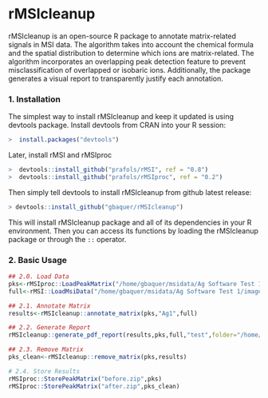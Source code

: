 # rMSIcleanup

rMSIcleanup is an open-source R package to annotate matrix-related signals in MSI data. The algorithm takes into account the chemical formula and the spatial distribution to determine which ions are matrix-related. The algorithm incorporates an overlapping peak detection feature to prevent misclassification of overlapped or isobaric ions. Additionally, the package generates a visual report to transparently justify each annotation.


### 1. Installation

The simplest way to install rMSIcleanup and keep it updated is using devtools package. Install devtools from CRAN into your R session:
```R
>  install.packages("devtools")
```
Later, install rMSI and rMSIproc
```R
>  devtools::install_github("prafols/rMSI", ref = "0.8")
>  devtools::install_github("prafols/rMSIproc", ref = "0.2")
```
Then simply tell devtools to install rMSIcleanup from github latest release:
```R
> devtools::install_github("gbaquer/rMSIcleanup")
```
This will install rMSIcleanup package and all of its dependencies in your R environment. Then you can access its functions by loading the rMSIcleanup package or through the `::` operator.

### 2. Basic Usage
```R
## 2.0. Load Data
pks<-rMSIproc::LoadPeakMatrix("/home/gbaquer/msidata/Ag Software Test 1/images/20150526_TOF_Ag_KIDNEY/mergeddata-peaks.zip")
full<-rMSI::LoadMsiData("/home/gbaquer/msidata/Ag Software Test 1/images/20150526_TOF_Ag_KIDNEY/2015-05-26-KIDNEY-Ag-proc.tar")

## 2.1. Annotate Matrix
results<-rMSIcleanup::annotate_matrix(pks,"Ag1",full)

## 2.2. Generate Report
rMSIcleanup::generate_pdf_report(results,pks,full,"test",folder="/home/gbaquer/")

## 2.3. Remove Matrix
pks_clean<-rMSIcleanup::remove_matrix(pks,results)

# 2.4. Store Results
rMSIproc::StorePeakMatrix("before.zip",pks)
rMSIproc::StorePeakMatrix("after.zip",pks_clean)
```
